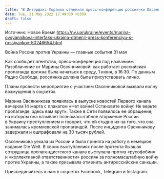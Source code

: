 ```yaml
---
title: "В Интерфакс-Украина отменили пресс-конференцию россиянки Овсянниковой после скандала"
date: Tue, 31 May 2022 17:49:00 +0300
draft: false
---
```

Источник: Новое Время https://nv.ua/ukraine/events/marina-ovsyannikova-interfaks-ukraina-otmenil-press-konferenciyu-s-rossiyankoy-50246654.html


Война России против Украины — главные события 31 мая

 Как сообщает агентство, пресс-конференция под названием Разоблачение от Марины Овсянниковой: как работает российская пропаганда должна была начаться в среду, 1 июня, в 16:30. По данным Радио Свобода, россиянка должна была присутствовать лично.

Планы провести мероприятие с участием Овсянниковой вызвали волну возмущения в соцсетях.

Марина Овсянникова появилась в выпуске новостей Первого канала вечером 14 марта с плакатом «Нет войне! Остановите войну! Не верьте пропаганде, здесь вам врут». Также в Сети появилось ее обращение, на котором она называет полномасштабное вторжение России в Украину преступлением и говорит, что ей стыдно из-за того, что она занималась кремлевской пропагандой. После инцидента Овсянникову задержали и оштрафовали на 30 тысяч рублей.

Овсянникова уехала из России и была принята на работу в немецкое издание Die Welt. В своих выступлениях после протеста бывшая сотрудница пропагандистского канала выступала против «русофобии» и «коллективной ответственности» россиян за полномасштабную войну против Украины, а также призывала отменить антироссийские санкции.

Присоединяйтесь к нам в соцсетях Facebook, Telegram и Instagram.
